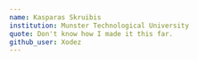 ```yaml
---
name: Kasparas Skruibis
institution: Munster Technological University
quote: Don't know how I made it this far.
github_user: Xodez
---
```

